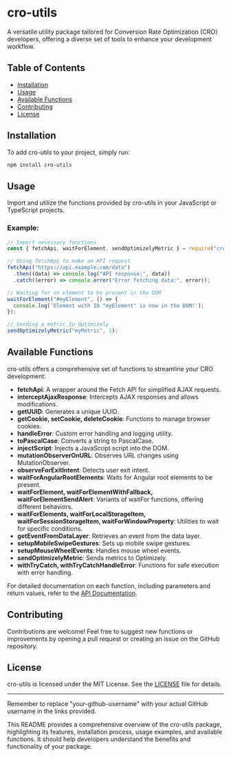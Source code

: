 # cro-utils

A versatile utility package tailored for Conversion Rate Optimization (CRO) developers, offering a diverse set of tools to enhance your development workflow.

## Table of Contents

- [Installation](#installation)
- [Usage](#usage)
- [Available Functions](#available-functions)
- [Contributing](#contributing)
- [License](#license)

## Installation

To add cro-utils to your project, simply run:

```bash
npm install cro-utils
```

## Usage

Import and utilize the functions provided by cro-utils in your JavaScript or TypeScript projects.

### Example:

```javascript
// Import necessary functions
const { fetchApi, waitForElement, sendOptimizelyMetric } = require("cro-utils");

// Using fetchApi to make an API request
fetchApi("https://api.example.com/data")
  .then((data) => console.log("API response:", data))
  .catch((error) => console.error("Error fetching data:", error));

// Waiting for an element to be present in the DOM
waitForElement("#myElement", () => {
  console.log('Element with ID "myElement" is now in the DOM!');
});

// Sending a metric to Optimizely
sendOptimizelyMetric("myMetric", 1);
```

## Available Functions

cro-utils offers a comprehensive set of functions to streamline your CRO development:

- **fetchApi**: A wrapper around the Fetch API for simplified AJAX requests.
- **interceptAjaxResponse**: Intercepts AJAX responses and allows modifications.
- **getUUID**: Generates a unique UUID.
- **getCookie, setCookie, deleteCookie**: Functions to manage browser cookies.
- **handleError**: Custom error handling and logging utility.
- **toPascalCase**: Converts a string to PascalCase.
- **injectScript**: Injects a JavaScript script into the DOM.
- **mutationObserverOnURL**: Observes URL changes using MutationObserver.
- **observeForExitIntent**: Detects user exit intent.
- **waitForAngularRootElements**: Waits for Angular root elements to be present.
- **waitForElement, waitForElementWithFallback, waitForElementSendAlert**: Variants of waitFor functions, offering different behaviors.
- **waitForElements, waitForLocalStorageItem, waitForSessionStorageItem, waitForWindowProperty**: Utilities to wait for specific conditions.
- **getEventFromDataLayer**: Retrieves an event from the data layer.
- **setupMobileSwipeGestures**: Sets up mobile swipe gestures.
- **setupMouseWheelEvents**: Handles mouse wheel events.
- **sendOptimizelyMetric**: Sends metrics to Optimizely.
- **withTryCatch, withTryCatchHandleError**: Functions for safe execution with error handling.

For detailed documentation on each function, including parameters and return values, refer to the [API Documentation](https://github.com/your-github-username/cro-utils/blob/main/API_DOCUMENTATION.md).

## Contributing

Contributions are welcome! Feel free to suggest new functions or improvements by opening a pull request or creating an issue on the GitHub repository.

## License

cro-utils is licensed under the MIT License. See the [LICENSE](https://github.com/your-github-username/cro-utils/blob/main/LICENSE) file for details.

---

Remember to replace "your-github-username" with your actual GitHub username in the links provided.

This README provides a comprehensive overview of the cro-utils package, highlighting its features, installation process, usage examples, and available functions. It should help developers understand the benefits and functionality of your package.
